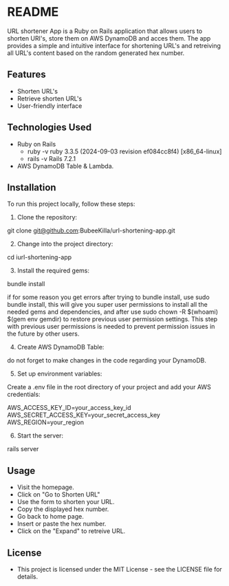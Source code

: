 # README

URL shortener App is a Ruby on Rails application that allows users to shorten URl's, store them on AWS DynamoDB and acces them. The app provides a simple and intuitive interface for shortening URL's and retreiving all URL's content based on the random generated hex number.

## Features

- Shorten URL's
- Retrieve shorten URL's
- User-friendly interface

## Technologies Used

- Ruby on Rails
  - ruby -v
      ruby 3.3.5 (2024-09-03 revision ef084cc8f4) [x86_64-linux]
  - rails -v
      Rails 7.2.1
- AWS DynamoDB Table & Lambda.

## Installation

To run this project locally, follow these steps:

1. Clone the repository:
  
  git clone git@github.com:BubeeKilla/url-shortening-app.git

2. Change into the project directory:
  
  cd iurl-shortening-app

3. Install the required gems:

  bundle install

  if for some reason you get errors after trying to bundle install, use sudo bundle install, this will give you super user permissions to install all the needed gems and dependencies, and after use sudo chown -R $(whoami) $(gem env gemdir) to restore previous user permission settings. This step with previous user permissions is needed to prevent permission issues in the future by other users.

4. Create AWS DynamoDB Table:

  do not forget to make changes in the code regarding your DynamoDB.

5. Set up environment variables:

  Create a .env file in the root directory of your project and add your AWS credentials:

  AWS_ACCESS_KEY_ID=your_access_key_id
  AWS_SECRET_ACCESS_KEY=your_secret_access_key
  AWS_REGION=your_region

6. Start the server:

  rails server


## Usage

- Visit the homepage.
- Click on "Go to Shorten URL"
- Use the form to shorten your URL.
- Copy the displayed hex number.
- Go back to home page.
- Insert or paste the hex number.
- Click on the "Expand" to retreive URL.

## License

- This project is licensed under the MIT License - see the LICENSE file for details.
